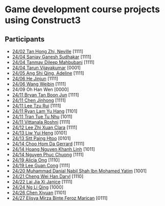 # Game development course projects using Construct3
## Participants
- [24/02 Tan Hong Zhi, Neville](https://github.com/asrjccp/ictchampions23/tree/main/gamedev/tanhongzhineville) [1111]
- [24/04 Sanjay Ganesh Sudhakar](https://github.com/asrjccp/ictchampions23/tree/main/gamedev/sanjayganeshsudhakar) [1111]
- [24/04 Tanmay Dileep Mahbubani](https://github.com/asrjccp/ictchampions23/tree/main/gamedev/tanmaydileepmahbubani) [1111]
- [24/04 Tarun Vijayakumar](https://github.com/asrjccp/ictchampions23/tree/main/gamedev/tarunvijayakumar) [0001]
- [24/05 Ang Shi Qing, Adeline](https://github.com/asrjccp/ictchampions23/tree/main/gamedev/angshiqingadeline) [1111]
- [24/06 He Jinjun](https://github.com/asrjccp/ictchampions23/tree/main/gamedev/hejinjun) [1111]
- [24/06 Wang Weibin](https://github.com/asrjccp/ictchampions23/tree/main/gamedev/wangweibin) [1111]
- 24/09 Oh Han Wen [0000]
- [24/11 Bryan Tan Boon Jun](https://github.com/asrjccp/ictchampions23/tree/main/gamedev/bryantanboonjun) [1111]
- [24/11 Chen Jinhong](https://github.com/asrjccp/ictchampions23/tree/main/gamedev/chenjinhong) [1111]
- [24/11 Lee Tzu Rui](https://github.com/asrjccp/ictchampions23/tree/main/gamedev/leetzurui) [1111]
- [24/11 Ryan Lam Yu Hang](https://github.com/asrjccp/ictchampions23/tree/main/gamedev/ryanlamyuhang) [1101]
- [24/11 Tran Tue Tu Nhu](https://github.com/asrjccp/ictchampions23/tree/main/gamedev/trantuetunhu) [1011]
- [24/11 Vittanala Roshni](https://github.com/asrjccp/ictchampions23/tree/main/gamedev/vittanalaroshni) [1111]
- [24/12 Lee Zhi Xuan Clara](https://github.com/asrjccp/ictchampions23/tree/main/gamedev/leezhixuanclara) [1111]
- [24/13 Liw Yui Heng](https://github.com/asrjccp/ictchampions23/tree/main/gamedev/liwyuiheng) [0101]
- [24/13 Sitt Paing Htoo](https://github.com/asrjccp/ictchampions23/tree/main/gamedev/sittpainghtoo) [0101]
- [24/14 Choo Hom Da Gerrard](https://github.com/asrjccp/ictchampions23/tree/main/gamedev/choohomdagerrard) [1111]
- [24/14 Hoang Nguyen Khanh Linh](https://github.com/asrjccp/ictchampions23/tree/main/gamedev/hoangnguyenkhanhlinh) [1011]
- [24/14 Nguyen Phuc Chuong](https://github.com/asrjccp/ictchampions23/tree/main/gamedev/nguyenphucchuong) [1111]
- [24/19 Alicia Ong](https://github.com/asrjccp/ictchampions23/tree/main/gamedev/aliciaong) [1110]
- [24/19 Lee Guan Cong](https://github.com/asrjccp/ictchampions23/tree/main/gamedev/leeguancong) [1111]
- [24/20 Muhammad Danial Nabil Shah Ibn Mohamed Yatim](https://github.com/asrjccp/ictchampions23/tree/main/gamedev/muhammaddanialnabilshahmohamedyatim) [1001]
- [24/21 Cheng Wei Han Daryl](https://github.com/asrjccp/ictchampions23/tree/main/gamedev/chengweihandaryl) [1110]
- [24/22 Lai Jia Xi Janice](https://github.com/asrjccp/ictchampions23/tree/main/gamedev/laijiaxijanice) [1111]
- [24/24 Ng Li Qing](https://github.com/asrjccp/ictchampions23/tree/main/gamedev/ngliqing) [1000]
- [24/26 Chen Xiyuan](https://github.com/asrjccp/ictchampions23/tree/main/gamedev/chenxiyuan) [1101]
- [24/27 Elisya Mirza Binte Feroz Marican](https://github.com/asrjccp/ictchampions23/tree/main/gamedev/elisyamirzabinteferozmarican) [0111] 
